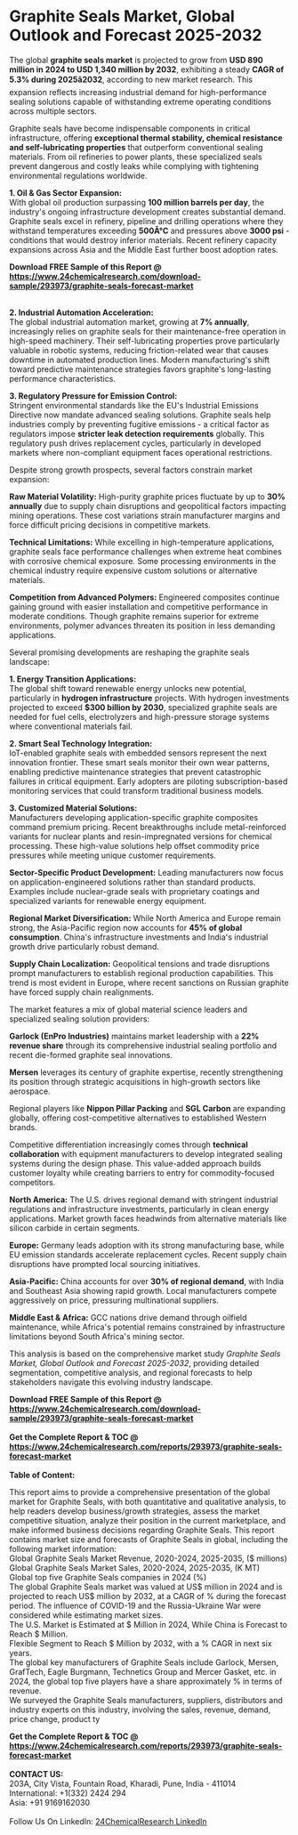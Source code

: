 <h1>Graphite Seals Market, Global Outlook and Forecast 2025-2032</h1><p>The global <strong>graphite seals market</strong> is projected to grow from <strong>USD 890 million in 2024 to USD 1,340 million by 2032</strong>, exhibiting a steady <strong>CAGR of 5.3% during 2025â2032</strong>, according to new market research. This expansion reflects increasing industrial demand for high-performance sealing solutions capable of withstanding extreme operating conditions across multiple sectors.</p><p>Graphite seals have become indispensable components in critical infrastructure, offering <strong>exceptional thermal stability, chemical resistance and self-lubricating properties</strong> that outperform conventional sealing materials. From oil refineries to power plants, these specialized seals prevent dangerous and costly leaks while complying with tightening environmental regulations worldwide.</p><p><strong>1. Oil &amp; Gas Sector Expansion:</strong><br>
With global oil production surpassing <strong>100 million barrels per day</strong>, the industry's ongoing infrastructure development creates substantial demand. Graphite seals excel in refinery, pipeline and drilling operations where they withstand temperatures exceeding <strong>500Â°C</strong> and pressures above <strong>3000 psi</strong> - conditions that would destroy inferior materials. Recent refinery capacity expansions across Asia and the Middle East further boost adoption rates.</p><div><b>Download FREE Sample of this Report @ 
            <a href="https://www.24chemicalresearch.com/download-sample/293973/graphite-seals-forecast-market">
            https://www.24chemicalresearch.com/download-sample/293973/graphite-seals-forecast-market</a></b></div><br><p><strong>2. Industrial Automation Acceleration:</strong><br>
The global industrial automation market, growing at <strong>7% annually</strong>, increasingly relies on graphite seals for their maintenance-free operation in high-speed machinery. Their self-lubricating properties prove particularly valuable in robotic systems, reducing friction-related wear that causes downtime in automated production lines. Modern manufacturing's shift toward predictive maintenance strategies favors graphite's long-lasting performance characteristics.</p><p><strong>3. Regulatory Pressure for Emission Control:</strong><br>
Stringent environmental standards like the EU's Industrial Emissions Directive now mandate advanced sealing solutions. Graphite seals help industries comply by preventing fugitive emissions - a critical factor as regulators impose <strong>stricter leak detection requirements</strong> globally. This regulatory push drives replacement cycles, particularly in developed markets where non-compliant equipment faces operational restrictions.</p><p>Despite strong growth prospects, several factors constrain market expansion:</p><p><strong>Raw Material Volatility:</strong> High-purity graphite prices fluctuate by up to <strong>30% annually</strong> due to supply chain disruptions and geopolitical factors impacting mining operations. These cost variations strain manufacturer margins and force difficult pricing decisions in competitive markets.</p><p><strong>Technical Limitations:</strong> While excelling in high-temperature applications, graphite seals face performance challenges when extreme heat combines with corrosive chemical exposure. Some processing environments in the chemical industry require expensive custom solutions or alternative materials.</p><p><strong>Competition from Advanced Polymers:</strong> Engineered composites continue gaining ground with easier installation and competitive performance in moderate conditions. Though graphite remains superior for extreme environments, polymer advances threaten its position in less demanding applications.</p><p>Several promising developments are reshaping the graphite seals landscape:</p><p><strong>1. Energy Transition Applications:</strong><br>
The global shift toward renewable energy unlocks new potential, particularly in <strong>hydrogen infrastructure</strong> projects. With hydrogen investments projected to exceed <strong>$300 billion by 2030</strong>, specialized graphite seals are needed for fuel cells, electrolyzers and high-pressure storage systems where conventional materials fail.</p><p><strong>2. Smart Seal Technology Integration:</strong><br>
IoT-enabled graphite seals with embedded sensors represent the next innovation frontier. These smart seals monitor their own wear patterns, enabling predictive maintenance strategies that prevent catastrophic failures in critical equipment. Early adopters are piloting subscription-based monitoring services that could transform traditional business models.</p><p><strong>3. Customized Material Solutions:</strong><br>
Manufacturers developing application-specific graphite composites command premium pricing. Recent breakthroughs include metal-reinforced variants for nuclear plants and resin-impregnated versions for chemical processing. These high-value solutions help offset commodity price pressures while meeting unique customer requirements.</p><p><strong>Sector-Specific Product Development:</strong> Leading manufacturers now focus on application-engineered solutions rather than standard products. Examples include nuclear-grade seals with proprietary coatings and specialized variants for renewable energy equipment.</p><p><strong>Regional Market Diversification:</strong> While North America and Europe remain strong, the Asia-Pacific region now accounts for <strong>45% of global consumption</strong>. China's infrastructure investments and India's industrial growth drive particularly robust demand.</p><p><strong>Supply Chain Localization:</strong> Geopolitical tensions and trade disruptions prompt manufacturers to establish regional production capabilities. This trend is most evident in Europe, where recent sanctions on Russian graphite have forced supply chain realignments.</p><p>The market features a mix of global material science leaders and specialized sealing solution providers:</p><p><strong>Garlock (EnPro Industries)</strong> maintains market leadership with a <strong>22% revenue share</strong> through its comprehensive industrial sealing portfolio and recent die-formed graphite seal innovations.</p><p><strong>Mersen</strong> leverages its century of graphite expertise, recently strengthening its position through strategic acquisitions in high-growth sectors like aerospace.</p><p>Regional players like <strong>Nippon Pillar Packing</strong> and <strong>SGL Carbon</strong> are expanding globally, offering cost-competitive alternatives to established Western brands.</p><p>Competitive differentiation increasingly comes through <strong>technical collaboration</strong> with equipment manufacturers to develop integrated sealing systems during the design phase. This value-added approach builds customer loyalty while creating barriers to entry for commodity-focused competitors.</p><p><strong>North America:</strong> The U.S. drives regional demand with stringent industrial regulations and infrastructure investments, particularly in clean energy applications. Market growth faces headwinds from alternative materials like silicon carbide in certain segments.</p><p><strong>Europe:</strong> Germany leads adoption with its strong manufacturing base, while EU emission standards accelerate replacement cycles. Recent supply chain disruptions have prompted local sourcing initiatives.</p><p><strong>Asia-Pacific:</strong> China accounts for over <strong>30% of regional demand</strong>, with India and Southeast Asia showing rapid growth. Local manufacturers compete aggressively on price, pressuring multinational suppliers.</p><p><strong>Middle East &amp; Africa:</strong> GCC nations drive demand through oilfield maintenance, while Africa's potential remains constrained by infrastructure limitations beyond South Africa's mining sector.</p><p>This analysis is based on the comprehensive market study <em>Graphite Seals Market, Global Outlook and Forecast 2025-2032</em>, providing detailed segmentation, competitive analysis, and regional forecasts to help stakeholders navigate this evolving industry landscape.</p><div><b>Download FREE Sample of this Report @ 
            <a href="https://www.24chemicalresearch.com/download-sample/293973/graphite-seals-forecast-market">
            https://www.24chemicalresearch.com/download-sample/293973/graphite-seals-forecast-market</a></b></div><br><div><b>Get the Complete Report & TOC @ 
            <a href="https://www.24chemicalresearch.com/reports/293973/graphite-seals-forecast-market">
            https://www.24chemicalresearch.com/reports/293973/graphite-seals-forecast-market</a></b></div><br>
            <b>Table of Content:</b><p>This report aims to provide a comprehensive presentation of the global market for Graphite Seals, with both quantitative and qualitative analysis, to help readers develop business/growth strategies, assess the market competitive situation, analyze their position in the current marketplace, and make informed business decisions regarding Graphite Seals. This report contains market size and forecasts of Graphite Seals in global, including the following market information:<br />
Global Graphite Seals Market Revenue, 2020-2024, 2025-2035, ($ millions)<br />
Global Graphite Seals Market Sales, 2020-2024, 2025-2035, (K MT)<br />
Global top five Graphite Seals companies in 2024 (%)<br />
The global Graphite Seals market was valued at US$ million in 2024 and is projected to reach US$ million by 2032, at a CAGR of % during the forecast period. The influence of COVID-19 and the Russia-Ukraine War were considered while estimating market sizes.<br />
The U.S. Market is Estimated at $ Million in 2024, While China is Forecast to Reach $ Million.<br />
Flexible Segment to Reach $ Million by 2032, with a % CAGR in next six years.<br />
The global key manufacturers of Graphite Seals include Garlock, Mersen, GrafTech, Eagle Burgmann, Technetics Group and Mercer Gasket, etc. in 2024, the global top five players have a share approximately % in terms of revenue.<br />
We surveyed the Graphite Seals manufacturers, suppliers, distributors and industry experts on this industry, involving the sales, revenue, demand, price change, product ty</p><div><b>Get the Complete Report & TOC @ 
            <a href="https://www.24chemicalresearch.com/reports/293973/graphite-seals-forecast-market">
            https://www.24chemicalresearch.com/reports/293973/graphite-seals-forecast-market</a></b></div><br><b>CONTACT US:</b><br>
            203A, City Vista, Fountain Road, Kharadi, Pune, India - 411014<br>
            International: +1(332) 2424 294<br>
            Asia: +91 9169162030 <br><br>
            Follow Us On LinkedIn: <a href="https://www.linkedin.com/company/24chemicalresearch/">24ChemicalResearch LinkedIn</a>